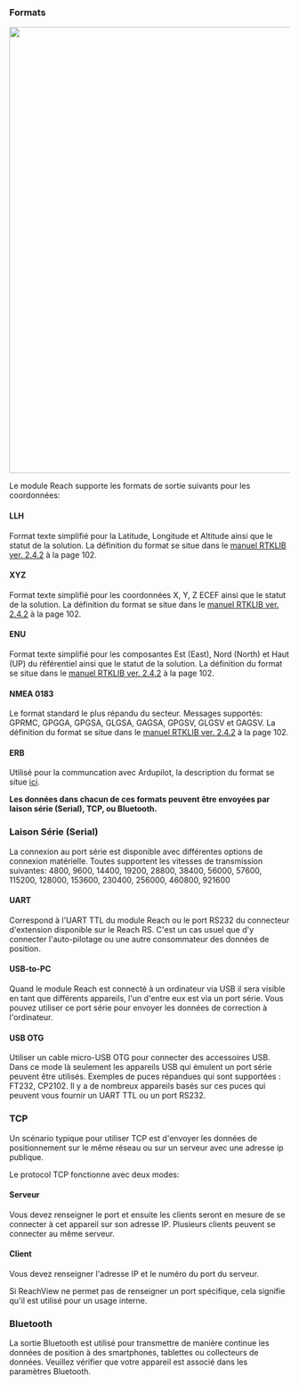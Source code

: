 
### Formats

<p style="text-align:center" ><img src="../img/reachview/position_output/format.png" style="width: 800px;" /></p>

Le module Reach supporte les formats de sortie suivants pour les coordonnées:

#### LLH
Format texte simplifié pour la Latitude, Longitude et Altitude ainsi que le statut de la solution. La définition du format se situe dans le [manuel RTKLIB ver. 2.4.2](http://www.rtklib.com/prog/manual_2.4.2.pdf) à la page 102.

#### XYZ
Format texte simplifié pour les coordonnées X, Y, Z ECEF ainsi que le statut de la solution. La définition du format se situe dans le [manuel RTKLIB ver. 2.4.2](http://www.rtklib.com/prog/manual_2.4.2.pdf) à la page 102.

#### ENU
Format texte simplifié pour les composantes Est (East), Nord (North) et Haut (UP) du référentiel ainsi que le statut de la solution. La définition du format se situe dans le [manuel RTKLIB ver. 2.4.2](http://www.rtklib.com/prog/manual_2.4.2.pdf) à la page 102.

#### NMEA 0183
Le format standard le plus répandu du secteur. Messages supportés: GPRMC, GPGGA, GPGSA, GLGSA, GAGSA,  GPGSV, GLGSV et GAGSV. La définition du format se situe dans le [manuel RTKLIB ver. 2.4.2](http://www.rtklib.com/prog/manual_2.4.2.pdf) à la page 102.

#### ERB
Utilisé pour la communcation avec Ardupilot, la description du format se situe [ici](https://files.emlid.com/ERB.pdf).


**Les données dans chacun de ces formats peuvent être envoyées par laison série (Serial), TCP, ou Bluetooth.**

### Laison Série (Serial)
La connexion au port série est disponible avec différentes options de connexion matérielle. Toutes supportent les vitesses de transmission suivantes: 4800, 9600, 14400, 19200, 28800, 38400, 56000, 57600, 115200, 128000, 153600, 230400, 256000, 460800, 921600

#### UART
Correspond à l'UART TTL du module Reach ou le port RS232 du connecteur d'extension disponible sur le Reach RS. C'est un cas usuel que d'y connecter l'auto-pilotage ou une autre consommateur des données de position.

#### USB-to-PC
Quand le module Reach est connecté à un ordinateur via USB il sera visible en tant que différents appareils, l'un d'entre eux est via un port série. Vous pouvez utiliser ce port série pour envoyer les données de correction à l'ordinateur.

#### USB OTG
Utiliser un cable micro-USB OTG pour connecter des accessoires USB. Dans ce mode là seulement les appareils USB qui émulent un port série peuvent être utilisés. Exemples de puces répandues qui sont supportées : FT232, CP2102. Il y a de nombreux appareils basés sur ces puces qui peuvent vous fournir un UART TTL ou un port RS232.

### TCP
Un scénario typique pour utiliser TCP est d'envoyer les données de positionnement sur le même réseau ou sur un serveur avec une adresse ip publique.

Le protocol TCP fonctionne avec deux modes:

#### Serveur
Vous devez renseigner le port et ensuite les clients seront en mesure de se connecter à cet appareil sur son adresse IP. Plusieurs clients peuvent se connecter au même serveur.

#### Client
Vous devez renseigner l'adresse IP et le numéro du port du serveur.

Si ReachView ne permet pas de renseigner un port spécifique, cela signifie qu'il est utilisé pour un usage interne.

### Bluetooth
La sortie Bluetooth est utilisé pour transmettre de manière continue les données de position à des smartphones, tablettes ou collecteurs de données. Veuillez vérifier que votre appareil est associé dans les paramètres Bluetooth.
